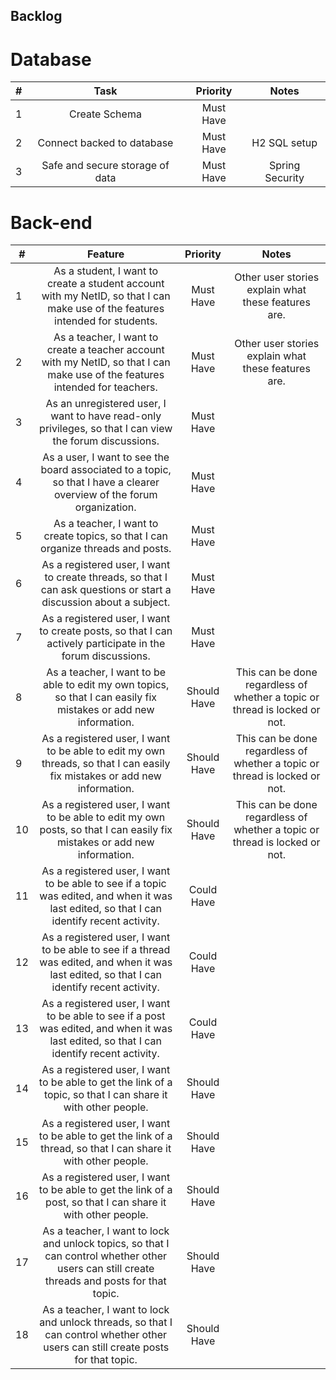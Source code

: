 ## Backlog
# Database
| #    |            **Task**             | **Priority** |    **Notes**    |
| ---- | :-----------------------------: | :----------: | :-------------: |
| 1    |          Create Schema          |  Must Have   |                 |
| 2    |   Connect backed to database    |  Must Have   |  H2 SQL setup   |
| 3    | Safe and secure storage of data |  Must Have   | Spring Security |

# Back-end

| #    |                         **Feature**                          | **Priority** |                          **Notes**                           |
| ---- | :----------------------------------------------------------: | :----------: | :----------------------------------------------------------: |
| 1    | As a student, I want to create a student account with my NetID, so that I can make use of the features intended for students. |  Must Have   |     Other user stories explain what these features are.      |
| 2    | As a teacher, I want to create a teacher account with my NetID, so that I can make use of the features intended for teachers. |  Must Have   |     Other user stories explain what these features are.      |
| 3    | As an unregistered user, I want to have read-only privileges, so that I can view the forum discussions. |  Must Have   |                                                              |
| 4    | As a user, I want to see the board associated to a topic, so that I have a clearer overview of the forum organization. |  Must Have   |                                                              |
| 5    | As a teacher, I want to create topics, so that I can organize threads and posts. |  Must Have   |                                                              |
| 6    | As a registered user, I want to create threads, so that I can ask questions or start a discussion about a subject. |  Must Have   |                                                              |
| 7    | As a registered user, I want to create posts, so that I can actively participate in the forum discussions. |  Must Have   |                                                              |
| 8    | As a teacher, I want to be able to edit my own topics, so that I can easily fix mistakes or add new information. | Should Have  | This can be done regardless of whether a topic or thread is locked or not. |
| 9    | As a registered user, I want to be able to edit my own threads, so that I can easily fix mistakes or add new information. | Should Have  | This can be done regardless of whether a topic or thread is locked or not. |
| 10   | As a registered user, I want to be able to edit my own posts, so that I can easily fix mistakes or add new information. | Should Have  | This can be done regardless of whether a topic or thread is locked or not. |
| 11   | As a registered user, I want to be able to see if a topic was edited, and when it was last edited, so that I can identify recent activity. |  Could Have  |                                                              |
| 12   | As a registered user, I want to be able to see if a thread was edited, and when it was last edited, so that I can identify recent activity. |  Could Have  |                                                              |
| 13   | As a registered user, I want to be able to see if a post was edited, and when it was last edited, so that I can identify recent activity. |  Could Have  |                                                              |
| 14   | As a registered user, I want to be able to get the link of a topic, so that I can share it with other people. | Should Have  |                                                              |
| 15   | As a registered user, I want to be able to get the link of a thread, so that I can share it with other people. | Should Have  |                                                              |
| 16   | As a registered user, I want to be able to get the link of a post, so that I can share it with other people. | Should Have  |                                                              |
| 17   | As a teacher, I want to lock and unlock topics, so that I can control whether other users can still create threads and posts for that topic. | Should Have  |                                                              |
| 18   | As a teacher, I want to lock and unlock threads, so that I can control whether other users can still create posts for that topic. | Should Have  |                                                              |





































